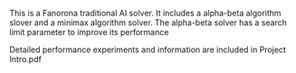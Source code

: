 This is a Fanorona traditional AI solver.
It includes a alpha-beta algorithm slover and a minimax algorithm solver.
The alpha-beta solver has a search limit parameter to improve its performance

Detailed performance experiments and information are included in Project Intro.pdf
